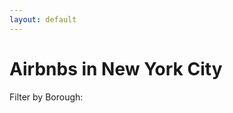 ```yaml
---
layout: default
---
```


<!--Text can be **bold**, _italic_, or ~~strikethrough~~.

[Link to another page](./another-page.html).

There should be whitespace between paragraphs.

There should be whitespace between paragraphs. We recommend including a README, or a file with information about your project.-->

# Airbnbs in New York City
<div class="row">
    <div id="select" class="narrow-column">Filter by Borough:</div>
    <div id="listing" class="narrow-column"></div>
</div>
<div class="row">
    <div id="div_template" class="column"></div>
    <div id="div_list" class="column"></div>
</div>
<script>
async function init() {

    width = 400,
    height = 400;
    margin = 100;
    ind = 0;
    curr_ind = 0;

    // listings.csv of New York City at Inside Airbnb   
    file = "https://raw.githubusercontent.com/sso-mcs/sso-mcs.github.io/main/data/listings.csv"


    /*    drop down list    */
    var select = d3.select("#select")
          .append("select")
          
    var data = await d3.csv(file);
    var neighbourhood_group = d3.nest() 
          .key(function (d) { return d.neighbourhood_group; }) 
          .sortKeys(d3.ascending) 
          .entries(data);
          
    var ng_data = [];
    for (var i=0; i < neighbourhood_group.length; i++) {
        var home = 0, private = 0, shared = 0, hotel = 0;
        for (var j=0; j < neighbourhood_group[i].values.length; j++) {
            if(neighbourhood_group[i].values[j].room_type=="Entire home/apt"){
                home++;
            }else if(neighbourhood_group[i].values[j].room_type=="Private room"){
                private+=1;
            }else if(neighbourhood_group[i].values[j].room_type=="Shared room"){
                shared+=1;
            }else if(neighbourhood_group[i].values[j].room_type=="Hotel room"){
                hotel+=1;
            }  
        }
        ng_data[i] = [{"room_type": "Entire home/apt", "count": home},
                      {"room_type": "Private room", "count": private},
                      {"room_type": "Shared room", "count": shared},
                      {"room_type": "Hotel room", "count": hotel}];
    }
            
    total_listings = d3.count(data, d => d.id);
    selected_data = neighbourhood_group[0];
    selected_listings = selected_data.values.length;
    draw_annotations(total_listings, selected_listings);
    
    select
      .on("change", function(d) {
        curr_ind = d3.select(this).property("value");
        selected_data = neighbourhood_group[curr_ind];
        selected_listings = selected_data.values.length;
        draw_annotations(total_listings, selected_listings);
        update_chart(ng_data[curr_ind]);
        d3.selectAll("#div_list > *").remove();
      });
    
    select.selectAll("option")
      .data(neighbourhood_group)
      .enter()
        .append("option")
        .attr("value", d => ind++)
        .text(d => d.key);
    /*    drop down list    */
    
    
    // canvas scene
    var svg = d3.select("#div_template")
        .append("svg")
        .attr("width", width + margin + margin)
        .attr("height", height + margin + margin)
        .append("g")
        .attr("transform","translate(0,0)");
        
    // x axis
    var x = d3.scaleBand()
        .range([0, width])
        .domain(ng_data[0].map(d=>d.room_type))
        .padding(0.2);
    svg.append("g")
        .attr("transform","translate("+margin+","+(+width+margin)+")")
        .call(d3.axisBottom(x));
        
    // y axis
    var y = d3.scaleLinear()
        .domain([0,5000])
        .range([height, 0]);
    var y_axis = svg.append("g")
        .attr("class","y_axis");
    
    // x axis label
    svg.append("text")
      .attr("text-anchor", "end")      
      .attr("x", width - margin/2)
      .attr("y", height + margin + 50)
      .text("Room Type")

    // y axis label
    svg.append("text")
      .attr("text-anchor", "end")
      .attr("transform", "rotate(-90)")
      .attr("x", -margin/2 - width/2)
      .attr("y", margin-50)
      .text("No. of Listings")
        
            
    // draw chart
    update_chart(ng_data[curr_ind]);
    update_chart(ng_data[curr_ind]);
    
    // update bar chart
    function update_chart(data){
        // update y axis
        var y = d3.scaleLinear()
            .domain([0,d3.max(data, function(d) { return d.count })])
            .range([height, 0]);
        y_axis.attr("transform","translate("+margin+","+margin+")")
            .transition().duration(1000)
            .call(d3.axisLeft(y));
    
        var chart = svg.selectAll("rect")
            .data(data);
    
        chart.enter()
            .append("rect")
            .merge(chart)
            .transition()
            .duration(1000)
                .attr("x", function(d) { return x(d.room_type); })
                .attr("y", function(d) { return y(d.count); })
                .attr("width", x.bandwidth())
                .attr("height", function(d) { return height - y(d.count); })
                .attr("transform","translate("+margin+","+margin+")")
                .attr("fill", "#69b3a2");
                
        // tooltip
        chart.on("mouseover", function(d){
                d3.select(this)
                    .style("stroke", "black");
                svg.append("text")
                     .attr("class", "val")
                     .attr("x", (d3.mouse(this)[0]+50) + "px")
                     .attr("y", (d3.mouse(this)[1]+80) + "px")
                     .style("fill", "#3a4c40")
                     .text(d.count + " listings");
            })
            .on("mouseleave", function(d){
                d3.select(this)
                    .style("stroke", "none");
                d3.selectAll(".val")
                    .remove();
            })
            .on("click", function(d){
                show_price_review(d.room_type); 
            });
    
    }


    // new scene
    var svg_list = d3.select("#div_list")
            .append("svg")
            .attr("width", width + margin + margin)
            .attr("height", height + margin + margin)
            .append("g")
            .attr("transform","translate(0,0)");
    
    var x_axis_plot = svg_list.append("g")
        .attr("class","x_axis_plot");
        
    var y_axis_plot = svg_list.append("g")
        .attr("class","y_axis_plot");
    
    // show scatterplot of price and reviews
    function show_price_review(room_type){           
        curr_nb = neighbourhood_group[curr_ind].values;

        var filtered_list = curr_nb.filter(function(d){ 
           if( d.room_type == room_type){ 
               return d;
           } 
        })

        d3.selectAll("#div_list > *").remove();
        svg_list = d3.select("#div_list")
            .append("svg")
            .attr("width", width + margin + margin)
            .attr("height", height + margin + margin)
            .append("g")
            .attr("transform","translate(0,0)");
        
        var x_axis_plot = svg_list.append("g")
            .attr("class","x_axis_plot");
        
        var y_axis_plot = svg_list.append("g")
            .attr("class","y_axis_plot");
        
        // x axis
        var x_plot = d3.scaleLinear()
            .domain([0,d3.max(filtered_list, function(d) { return d.number_of_reviews })])
            .range([0, width])
            .clamp(true);
        x_axis_plot.attr("transform","translate("+margin+","+(+width+margin)+")")
            .transition().duration(1000)
            .call(d3.axisBottom(x_plot));
        
        //y axis
        var y_plot = d3.scaleLinear()
            .domain([0,d3.max(filtered_list, function(d) { return d.price })])
            .range([height, 0])
            .clamp(true);
        y_axis_plot.attr("transform","translate("+margin+","+margin+")")
            .transition().duration(1000)
            .call(d3.axisLeft(y_plot));
        
        // x axis label
        svg_list.append("text")
          .attr("text-anchor", "end")      
          .attr("x", width - margin/2)
          .attr("y", height + margin + 50)
          .text("No. of Reviews")
    
        // y axis label
        svg_list.append("text")
          .attr("text-anchor", "end")
          .attr("transform", "rotate(-90)")
          .attr("x", -margin/2 - width/2)
          .attr("y", margin-50)
          .text("Price")
        
        // scatterplot
        svg_list.selectAll("circle")
            .data(filtered_list)
            .enter()
            .append("circle")
            .attr("transform","translate("+margin+","+margin+")")
            .attr("cx", function (d) { return x_plot(+d.number_of_reviews); } )
            .attr("cy", function (d) { return y_plot(+d.price); } )
            .attr("r", function (d) { return d.minimum_nights/10; } )
            .style("fill", "#69b3a2")
            .style("opacity", 0.65)
            .on("mouseover", function(d){
                svg_list.append("text")
                     .attr("class", "val2")
                     .attr("x", (d3.mouse(this)[0]+50) + "px")
                     .attr("y", (d3.mouse(this)[1]+80) + "px")
                     .style("fill", "#3a4c40")
                     .text(d.neighbourhood + " $" + d.price)
                 svg_list.append("text")
                     .attr("class", "val2")
                     .attr("x", (d3.mouse(this)[0]+50) + "px")
                     .attr("y", (d3.mouse(this)[1]+95) + "px")
                     .style("fill", "#3a4c40")
                     .text("Min. " + d.minimum_nights + " nights")
            })
            .on("mouseleave", function(d){
                d3.selectAll(".val2")
                    .remove()
            });
        
    }
}

// annotations
function draw_annotations(total, new_total){

    const annotations = [
        {
          note: {
            label: "out of "+total+" listings",
            title: new_total
          },
          x: 100,
          y: 0,
          dy: 0,
          dx: 0
        }].map(function(d){ d.color = "#E8336D"; return d});
        
    const makeAnnotations = d3.annotation()
          .type(d3.annotationLabel)
          .annotations(annotations);

    d3.selectAll("#listing > *").remove();
      
    svg = d3.select("#listing")
        .append("svg")
        .append("g")
        .attr("transform","translate(0,0)")
        .call(makeAnnotations);

}

</script>
 

<!--            
This is a normal paragraph following a header. GitHub is a code hosting platform for version control and collaboration. It lets you and others work together on projects from anywhere.

## Header 2

> This is a blockquote following a header.
>
> When something is important enough, you do it even if the odds are not in your favor.

### Header 3

```js
// Javascript code with syntax highlighting.
var fun = function lang(l) {
  dateformat.i18n = require('./lang/' + l)
  return true;
}
```

```ruby
# Ruby code with syntax highlighting
GitHubPages::Dependencies.gems.each do |gem, version|
  s.add_dependency(gem, "= #{version}")
end
```

#### Header 4

*   This is an unordered list following a header.
*   This is an unordered list following a header.
*   This is an unordered list following a header.

##### Header 5

1.  This is an ordered list following a header.
2.  This is an ordered list following a header.
3.  This is an ordered list following a header.

###### Header 6

| head1        | head two          | three |
|:-------------|:------------------|:------|
| ok           | good swedish fish | nice  |
| out of stock | good and plenty   | nice  |
| ok           | good `oreos`      | hmm   |
| ok           | good `zoute` drop | yumm  |

### There's a horizontal rule below this.

* * *

### Here is an unordered list:

*   Item foo
*   Item bar
*   Item baz
*   Item zip

### And an ordered list:

1.  Item one
1.  Item two
1.  Item three
1.  Item four

### And a nested list:

- level 1 item
  - level 2 item
  - level 2 item
    - level 3 item
    - level 3 item
- level 1 item
  - level 2 item
  - level 2 item
  - level 2 item
- level 1 item
  - level 2 item
  - level 2 item
- level 1 item

### Small image

![Octocat](https://github.githubassets.com/images/icons/emoji/octocat.png)

### Large image

![Branching](https://guides.github.com/activities/hello-world/branching.png)


### Definition lists can be used with HTML syntax.

<dl>
<dt>Name</dt>
<dd>Godzilla</dd>
<dt>Born</dt>
<dd>1952</dd>
<dt>Birthplace</dt>
<dd>Japan</dd>
<dt>Color</dt>
<dd>Green</dd>
</dl>

```
Long, single-line code blocks should not wrap. They should horizontally scroll if they are too long. This line should be long enough to demonstrate this.
```

```
The final element.
```
-->
